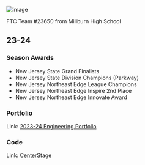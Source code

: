 ![image](https://github.com/user-attachments/assets/c1461261-8302-4674-b1c8-8850ea8296fc)

FTC Team #23650 from Millburn High School

## 23-24
### Season Awards
- New Jersey State Grand Finalists
- New Jersey State Division Champions (Parkway)
- New Jersey Northeast Edge League Champions
- New Jersey Northeast Edge Inspire 2nd Place
- New Jersey Northeast Edge Innovate Award
### Portfolio
Link: [2023-24 Engineering Portfolio](https://drive.google.com/file/d/10XdSwVhrN7Cr6awyToZgelTWHBsMeT90/view?pli=1)
### Code
Link: [CenterStage](https://github.com/millburnx/CenterStage)
